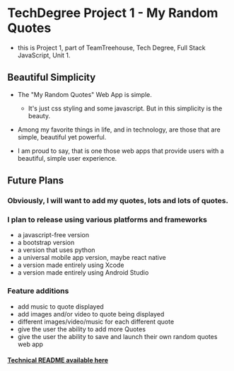 # TechDegree Project 1  - My Random Quotes

  - this is Project 1, part of TeamTreehouse, Tech Degree, Full Stack JavaScript, Unit 1.

## Beautiful Simplicity

  - The "My Random Quotes" Web App is simple.
    - It's just css styling and some javascript. But in this simplicity is the beauty.


  - Among my favorite things in life, and in technology, are those that are simple, beautiful yet powerful.


  - I am proud to say, that is one those web apps that provide users with a beautiful, simple user experience.

## Future Plans

### Obviously, I will want to add my quotes, lots and lots of quotes.

### I plan to release using various platforms and frameworks
  - a javascript-free version
  - a bootstrap version
  - a version that uses python
  - a universal mobile app version, maybe react native
  - a version made entirely using Xcode
  - a version made entirely using Android Studio

### Feature additions
  - add music to quote displayed
  - add images and/or video to quote being displayed
  - different images/video/music for each different quote
  - give the user the ability to add more Quotes
  - give the user the ability to save and launch their own random quotes web app

#### [Technical README available here](TechnicalREADME.md)
